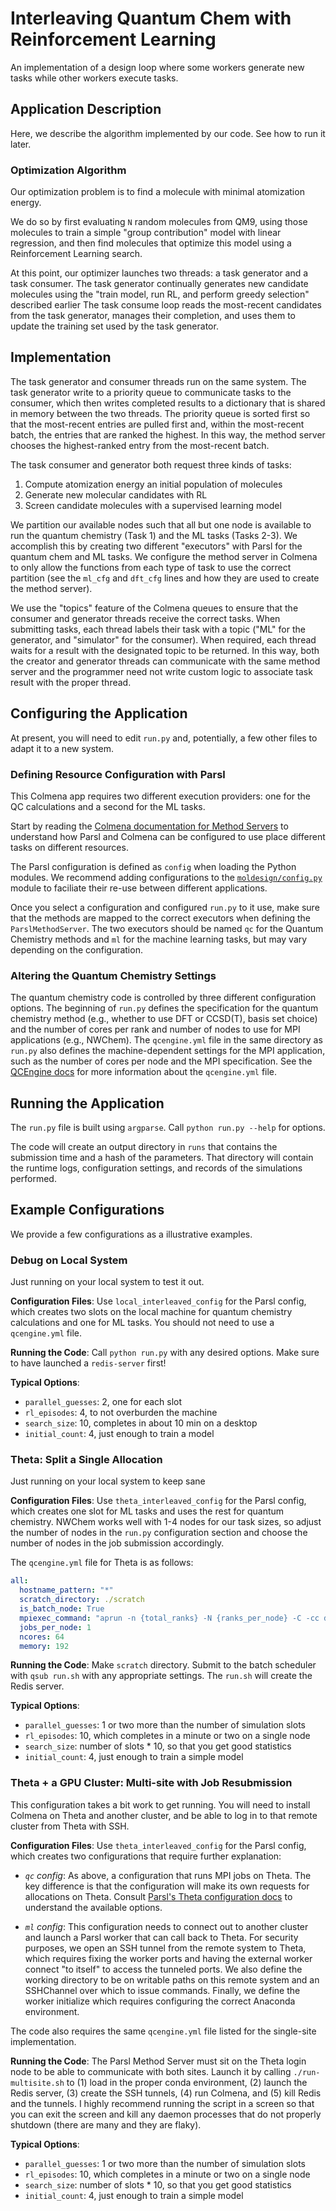 # Interleaving Quantum Chem with Reinforcement Learning

An implementation of a design loop where some workers generate new tasks while
other workers execute tasks.

## Application Description

Here, we describe the algorithm implemented by our code. 
See how to run it later. 

### Optimization Algorithm

Our optimization problem is to find a molecule with minimal atomization energy.

We do so by first evaluating `N` random molecules from QM9, using those molecules
to train a simple "group contribution" model with linear regression, and then
find molecules that optimize this model using a Reinforcement Learning search.

At this point, our optimizer launches two threads: a task generator and 
a task consumer.
The task generator continually generates new candidate molecules using the
"train model, run RL, and perform greedy selection" described earlier
The task consume loop reads the most-recent candidates from the task generator, 
manages their completion, and uses them to update the training set
used by the task generator.

## Implementation

The task generator and consumer threads run on the same system.
The task generator write to a priority queue to communicate tasks to 
the consumer, which then writes completed results to a dictionary 
that is shared in memory between the two threads. 
The priority queue is sorted first so that the most-recent entries
are pulled first and, within the most-recent batch,
the entries that are ranked the highest.
In this way, the method server chooses the highest-ranked
entry from the most-recent batch. 

The task consumer and generator both request three kinds of tasks:
1. Compute atomization energy an initial population of molecules
2. Generate new molecular candidates with RL
3. Screen candidate molecules with a supervised learning model

We partition our available nodes such that all but one node is available to run
the quantum chemistry (Task 1) and the ML tasks (Tasks 2-3).
We accomplish this by creating two different "executors" with Parsl for the quantum 
chem and ML tasks.
We configure the method server in Colmena to only allow the functions from each 
type of task to use the correct partition (see the `ml_cfg` and `dft_cfg` lines and
how they are used to create the method server). 

We use the "topics" feature of the Colmena queues to ensure that the consumer 
and generator threads receive the correct tasks.
When submitting tasks, each thread labels their task with a topic ("ML" for the generator,
and "simulator" for the consumer). 
When required, each thread waits for a result with the designated topic to be returned. 
In this way, both the creator and generator threads can communicate with the same
method server and the programmer need not write custom logic to associate task result
with the proper thread.

## Configuring the Application

At present, you will need to edit `run.py` and, potentially, a few other files to adapt 
it to a new system.

### Defining Resource Configuration with Parsl

This Colmena app requires two different execution providers: one for the QC calculations
and a second for the ML tasks.

Start by reading the [Colmena documentation for Method Servers](
https://colmena.readthedocs.io/en/latest/how-to.html#specifying-computational-resources)
to understand how Parsl and Colmena can be configured to use place different tasks on
different resources.

The Parsl configuration is defined as `config` when loading the Python modules.
We recommend adding configurations to the [`moldesign/config.py`](../moldesign/config.py)
module to faciliate their re-use between different applications.

Once you select a configuration and configured `run.py` to it use, 
make sure that the methods are mapped to the correct executors
when defining the `ParslMethodServer`.
The two executors should be named `qc` for the Quantum Chemistry methods
and `ml` for the machine learning tasks, but may vary depending on the configuration.

### Altering the Quantum Chemistry Settings

The quantum chemistry code is controlled by three different configuration options.
The beginning of `run.py` defines the specification for the quantum chemistry method
(e.g., whether to use DFT or CCSD(T), basis set choice) and the number of cores per rank
and number of nodes to use for MPI applications (e.g., NWChem).
The `qcengine.yml` file in the same directory as `run.py` also defines the machine-dependent settings
for the MPI application, such as the number of cores per node and the MPI specification.
See the [QCEngine docs](http://docs.qcarchive.molssi.org/projects/QCEngine/en/latest/environment.html#configuration-files)
for more information about the `qcengine.yml` file.

## Running the Application

The `run.py` file is built using `argparse`. Call `python run.py --help` for options.

The code will create an output directory in `runs` that contains the submission time
and a hash of the parameters.
That directory will contain the runtime logs, configuration settings,
and records of the simulations performed.

## Example Configurations

We provide a few configurations as a illustrative examples.

### Debug on Local System

Just running on your local system to test it out.

**Configuration Files**: Use `local_interleaved_config` for the Parsl config,
 which creates two slots on the local machine for quantum chemistry calculations and one for ML tasks.
You should not need to use a `qcengine.yml` file.

**Running the Code**: Call `python run.py` with any desired options. 
Make sure to have launched a `redis-server` first!

**Typical Options**: 
  - `parallel_guesses`: 2, one for each slot
  - `rl_episodes`: 4, to not overburden the machine
  - `search_size`: 10, completes in about 10 min on a desktop
  - `initial_count`: 4, just enough to train a model

### Theta: Split a Single Allocation  

Just running on your local system to keep sane

**Configuration Files**: Use `theta_interleaved_config` for the Parsl config,
 which creates one slot for ML tasks and uses the rest for quantum chemistry.
 NWChem works well with 1-4 nodes for our task sizes, so adjust the number of nodes
 in the `run.py` configuration section and choose the number of nodes in the job
 submission accordingly.

The `qcengine.yml` file for Theta is as follows:

```yaml
all:
  hostname_pattern: "*"
  scratch_directory: ./scratch
  is_batch_node: True
  mpiexec_command: "aprun -n {total_ranks} -N {ranks_per_node} -C -cc depth --env CRAY_OMP_CHECK_AFFINITY=TRUE --env OMP_NUM_THREADS={cores_per_rank} --env MKL_NUM_THREADS={cores_per_rank} -d {cores_per_rank} -j 1"
  jobs_per_node: 1
  ncores: 64
  memory: 192
```

**Running the Code**: Make `scratch` directory. Submit to the batch scheduler with `qsub run.sh` 
with any appropriate settings. The `run.sh` will create the Redis server.

**Typical Options**: 
  - `parallel_guesses`: 1 or two more than the number of simulation slots
  - `rl_episodes`: 10, which completes in a minute or two on a single node 
  - `search_size`: number of slots * 10, so that you get good statistics 
  - `initial_count`: 4, just enough to train a simple model

### Theta + a GPU Cluster: Multi-site with Job Resubmission

This configuration takes a bit work to get running. 
You will need to install Colmena on Theta and another cluster,
and be able to log in to that remote cluster from Theta with SSH.

**Configuration Files**: Use `theta_interleaved_config` for the Parsl config,
which creates two configurations that require further explanation: 

- *`qc` config*: As above, a configuration that runs MPI jobs on Theta.
The key difference is that the configuration will make its own requests for 
allocations on Theta. Consult [Parsl's Theta configuration docs](
https://parsl.readthedocs.io/en/stable/userguide/configuring.html#theta-alcf
) to understand the available options.

- *`ml` config*: This configuration needs to connect out to another cluster and 
launch a Parsl worker that can call back to Theta. For security purposes,
we open an SSH tunnel from the remote system to Theta, which requires fixing
the worker ports and having the external worker connect "to itself" to access
the tunneled ports.
We also define the working directory to be on writable paths on this remote system
and an SSHChannel over which to issue commands.
Finally, we define the worker initialize which requires configuring the correct 
Anaconda environment. 

The code also requires the same `qcengine.yml` file listed for the single-site implementation.

**Running the Code**: The Parsl Method Server must sit on the Theta login node to be able
 to communicate with both sites. Launch it by calling `./run-multisite.sh` to 
 (1) load in the proper conda environment, (2) launch the Redis server, 
 (3) create the SSH tunnels, (4) run Colmena, and (5) kill Redis and the tunnels.
 I highly recommend running the script in a screen so that you can exit the screen
 and kill any daemon processes that do not properly shutdown (there are many
 and they are flaky).
 
**Typical Options**: 
  - `parallel_guesses`: 1 or two more than the number of simulation slots
  - `rl_episodes`: 10, which completes in a minute or two on a single node 
  - `search_size`: number of slots * 10, so that you get good statistics 
  - `initial_count`: 4, just enough to train a simple model
